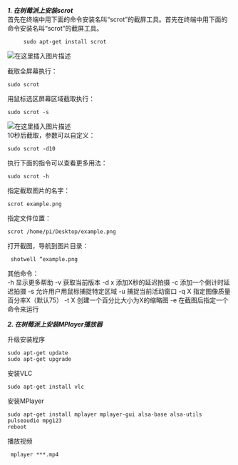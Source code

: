 
 ***1. 在树莓派上安装scrot***    
      首先在终端中用下面的命令安装名叫“scrot”的截屏工具。首先在终端中用下面的命令安装名叫“scrot”的截屏工具。

	
         sudo apt-get install scrot
      
![在这里插入图片描述](https://img-blog.csdn.net/20181006190259937?watermark/2/text/aHR0cHM6Ly9ibG9nLmNzZG4ubmV0L3dlaXhpbl80MzAzMDg5Nw==/font/5a6L5L2T/fontsize/400/fill/I0JBQkFCMA==/dissolve/70)      

  截取全屏幕执行：
	
    sudo scrot

   用鼠标选区屏幕区域截取执行：
	
    sudo scrot -s
![在这里插入图片描述](https://img-blog.csdn.net/20181006190010647?watermark/2/text/aHR0cHM6Ly9ibG9nLmNzZG4ubmV0L3dlaXhpbl80MzAzMDg5Nw==/font/5a6L5L2T/fontsize/400/fill/I0JBQkFCMA==/dissolve/70)  
 10秒后截取，参数可以自定义：
	
    sudo scrot -d10


执行下面的指令可以查看更多用法：  
	
    sudo scrot -h
    
   指定截取图片的名字：
   
    scrot example.png 
   指定文件位置：
   
    scrot /home/pi/Desktop/example.png
   打开截图，导航到图片目录：  
   
     shotwell “example.png 


  其他命令：     
-h 显示更多帮助 
-v 获取当前版本 
-d x 添加X秒的延迟拍摄 
-c 添加一个倒计时延迟拍摄 
-s 允许用户用鼠标捕捉特定区域 
-u 捕捉当前活动窗口 
-q X 指定图像质量百分率X（默认75） 
-t X 创建一个百分比大小为X的缩略图 
-e 在截图后指定一个命令来运行 



   ***2. 在树莓派上安装MPlayer播放器***
   
   升级安装程序
   
    sudo apt-get update
    sudo apt-get upgrade
   安装VLC
   
    sudo apt-get install vlc
  安装MPlayer

    sudo apt-get install mplayer mplayer-gui alsa-base alsa-utils pulseaudio mpg123
    reboot  
  播放视频
 
     mplayer ***.mp4
   
